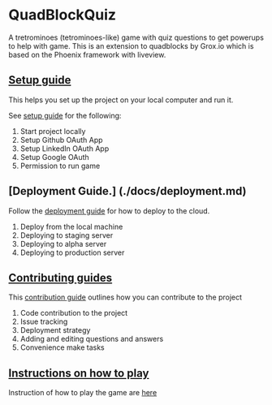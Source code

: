 # QuadBlockQuiz
A tretrominoes (tetrominoes-like) game with quiz questions to get powerups to help with game. This is an extension to quadblocks by Grox.io which is based on the Phoenix framework with liveview.

## [Setup guide](./docs/setup.md)
This helps you set up the project on your local computer and run it.

See [setup guide](./docs/setup.md) for the following:

1. Start project locally
2. Setup Github OAuth App
3. Setup LinkedIn OAuth App
4. Setup Google OAuth
5. Permission to run game

## [Deployment Guide.] (./docs/deployment.md)
Follow the [deployment guide](./docs/deployment.md) for how to deploy to the cloud.

1. Deploy from the local machine
2. Deploying to staging server
3. Deploying to alpha server
4. Deploying to production server

## [Contributing guides](./docs/contributing.md)
This [contribution guide](./docs/contributing.md) outlines how you can contribute to the project

1. Code contribution to the project
1. Issue tracking
1. Deployment strategy
1. Adding and editing questions and answers
1. Convenience make tasks

## [Instructions on how to play](./docs/HowToPlay.md)
Instruction of how to play the game
are [here](./docs/HowToPlay.md)
